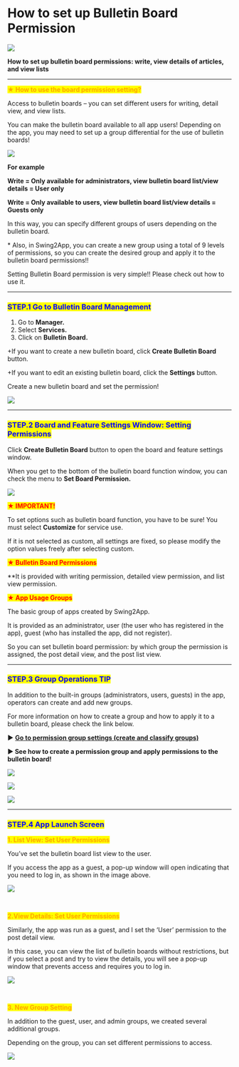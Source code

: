 # How to set up Bulletin Board Permission

![](https://support.swing2app.com/wp-content/uploads/2019/12/b23.png)

**How to set up bulletin board permissions: write, view details of articles, and view lists**

****

<mark style="color:orange;">**★ How to use the board permission setting?**</mark>

Access to bulletin boards – you can set different users for writing, detail view, and view lists.

You can make the bulletin board available to all app users! Depending on the app, you may need to set up a group differential for the use of bulletin boards!

![](https://support.swing2app.com/wp-content/uploads/2019/12/b20.png)

**For example**

**Write = Only available for administrators, view bulletin board list/view details = User only**

**Write = Only available to users, view bulletin board list/view details = Guests only**

In this way, you can specify different groups of users depending on the bulletin board.

\* Also, in Swing2App, you can create a new group using a total of 9 levels of permissions, so you can create the desired group and apply it to the bulletin board permissions!!

Setting Bulletin Board permission is very simple!! Please check out how to use it.

***

### <mark style="color:blue;">**STEP.1 Go to Bulletin Board Management**</mark>

1. Go to **Manager.**
2. Select **Services.**
3. Click on **Bulletin Board.**

\+If you want to create a new bulletin board, click **Create Bulletin Board** button.

\+If you want to edit an existing bulletin board, click the **Settings** button.

Create a new bulletin board and set the permission!

![](https://support.swing2app.com/wp-content/uploads/2019/12/b22-1-1-1.png)

***

### <mark style="color:blue;">**STEP.2 Board and Feature Settings Window: Setting Permissions**</mark>

Click **Create Bulletin Board** button to open the board and feature settings window.

When you get to the bottom of the bulletin board function window, you can check the menu to **Set Board Permission.**

![](https://support.swing2app.com/wp-content/uploads/2019/12/b21-e1587041105333-1.png)

<mark style="color:red;">**★ IMPORTANT!**</mark>

To set options such as bulletin board function, you have to be sure! You must select **Customize** for service use.

If it is not selected as custom, all settings are fixed, so please modify the option values ​​freely after selecting custom.

<mark style="color:red;">**★ Bulletin Board Permissions**</mark>

\*\*It is provided with writing permission, detailed view permission, and list view permission.

<mark style="color:red;">**★ App Usage Groups**</mark>

The basic group of apps created by Swing2App.

It is provided as an administrator, user (the user who has registered in the app), guest (who has installed the app, did not register).

So you can set bulletin board permission: by which group the permission is assigned, the post detail view, and the post list view.

***

### <mark style="color:blue;">**STEP.3 Group Operations TIP**</mark>

In addition to the built-in groups (administrators, users, guests) in the app, operators can create and add new groups.

For more information on how to create a group and how to apply it to a bulletin board, please check the link below.

**▶** [**Go to permission group settings (create and classify groups)**](../pushmember/member-group.md)

**▶ See how to create a permission group and apply permissions to the bulletin board!**&#x20;

![](https://support.swing2app.com/wp-content/uploads/2019/12/%EB%85%B9%ED%99%94\_2020\_05\_07\_17\_48\_16\_235.gif)

![](https://support.swing2app.com/wp-content/uploads/2019/03/%ED%99%94%EC%82%B4%ED%91%9C.png)

![](https://support.swing2app.com/wp-content/uploads/2019/12/%EB%85%B9%ED%99%94\_2020\_05\_07\_17\_50\_21\_349.gif)

***

### <mark style="color:blue;">**STEP.4 App Launch Screen**</mark>

<mark style="color:orange;">**1. List View: Set User Permissions**</mark>

You’ve set the bulletin board list view to the user.

If you access the app as a guest, a pop-up window will open indicating that you need to log in, as shown in the image above.

![](https://support.swing2app.com/wp-content/uploads/2019/12/Group-263@3x.png)

​

<mark style="color:orange;">**2.View Details: Set User Permissions**</mark>

Similarly, the app was run as a guest, and I set the ‘User’ permission to the post detail view.

In this case, you can view the list of bulletin boards without restrictions, but if you select a post and try to view the details, you will see a pop-up window that prevents access and requires you to log in.

![](https://support.swing2app.com/wp-content/uploads/2019/12/auth.png)

​

<mark style="color:orange;">**3. New Group Setting**</mark>

In addition to the guest, user, and admin groups, we created several additional groups.

Depending on the group, you can set different permissions to access.

![](https://support.swing2app.com/wp-content/uploads/2019/12/Group-261@3x.png)
